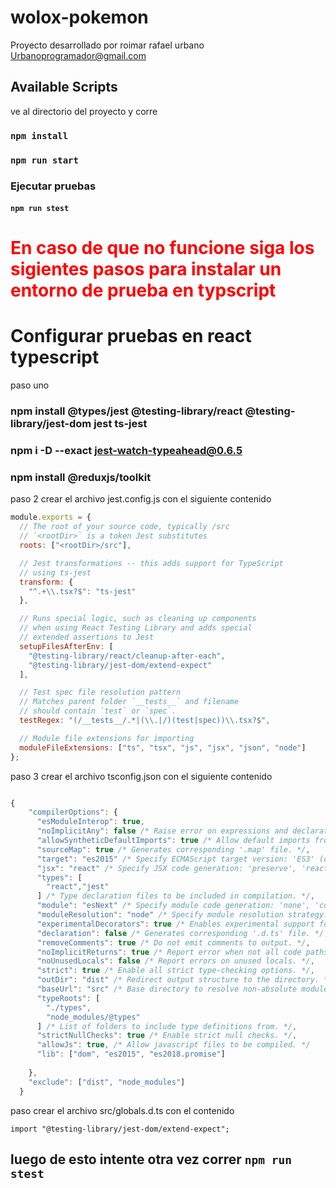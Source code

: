 # wolox-pokemon

Proyecto desarrollado por roimar rafael urbano Urbanoprogramador@gmail.com

## Available Scripts

ve al directorio del proyecto y corre

### `npm install `

### `npm run start`



### Ejecutar pruebas 

#### `npm run stest `


<h1 style="color:red">En caso de que no funcione siga los sigientes pasos para instalar un entorno de prueba en typscript</h1>


# Configurar pruebas en react typescript

paso uno


### npm install @types/jest @testing-library/react @testing-library/jest-dom jest ts-jest

### npm i -D --exact jest-watch-typeahead@0.6.5

### npm install @reduxjs/toolkit

paso 2 crear el archivo jest.config.js con el siguiente contenido

``` JavaScript
module.exports = {
  // The root of your source code, typically /src
  // `<rootDir>` is a token Jest substitutes
  roots: ["<rootDir>/src"],

  // Jest transformations -- this adds support for TypeScript
  // using ts-jest
  transform: {
    "^.+\\.tsx?$": "ts-jest"
  },

  // Runs special logic, such as cleaning up components
  // when using React Testing Library and adds special
  // extended assertions to Jest
  setupFilesAfterEnv: [
    "@testing-library/react/cleanup-after-each",
    "@testing-library/jest-dom/extend-expect"
  ],

  // Test spec file resolution pattern
  // Matches parent folder `__tests__` and filename
  // should contain `test` or `spec`.
  testRegex: "(/__tests__/.*|(\\.|/)(test|spec))\\.tsx?$",

  // Module file extensions for importing
  moduleFileExtensions: ["ts", "tsx", "js", "jsx", "json", "node"]
};
```

paso 3 crear el archivo tsconfig.json con el siguiente contenido


```JavaScript

{
    "compilerOptions": {
      "esModuleInterop": true,
      "noImplicitAny": false /* Raise error on expressions and declarations with an implied 'any' type. */,
      "allowSyntheticDefaultImports": true /* Allow default imports from modules with no default export. This does not affect code emit, just typechecking. */,
      "sourceMap": true /* Generates corresponding '.map' file. */,
      "target": "es2015" /* Specify ECMAScript target version: 'ES3' (default), 'ES5', 'ES2015', 'ES2016', 'ES2017', 'ES2018', 'ES2019' or 'ESNEXT'. */,
      "jsx": "react" /* Specify JSX code generation: 'preserve', 'react-native', or 'react'. */,
      "types": [
        "react","jest"
      ] /* Type declaration files to be included in compilation. */,
      "module": "esNext" /* Specify module code generation: 'none', 'commonjs', 'amd', 'system', 'umd', 'es2015', or 'ESNext'. */,
      "moduleResolution": "node" /* Specify module resolution strategy: 'node' (Node.js) or 'classic' (TypeScript pre-1.6). */,
      "experimentalDecorators": true /* Enables experimental support for ES7 decorators. */,
      "declaration": false /* Generates corresponding '.d.ts' file. */,
      "removeComments": true /* Do not emit comments to output. */,
      "noImplicitReturns": true /* Report error when not all code paths in function return a value. */,
      "noUnusedLocals": false /* Report errors on unused locals. */,
      "strict": true /* Enable all strict type-checking options. */,
      "outDir": "dist" /* Redirect output structure to the directory. */,
      "baseUrl": "src" /* Base directory to resolve non-absolute module names. */,
      "typeRoots": [
        "./types",
        "node_modules/@types"
      ] /* List of folders to include type definitions from. */,
      "strictNullChecks": true /* Enable strict null checks. */,
      "allowJs": true, /* Allow javascript files to be compiled. */
      "lib": ["dom", "es2015", "es2018.promise"]
      
    },
    "exclude": ["dist", "node_modules"]
  }
  ```

  paso crear el archivo  src/globals.d.ts con el contenido 

  ```Ts
  import "@testing-library/jest-dom/extend-expect";

  ```

## luego de esto intente otra vez correr `npm run stest `

